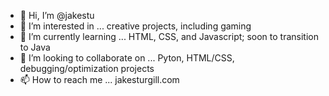 - 👋 Hi, I’m @jakestu
- 👀 I’m interested in ... creative projects, including gaming
- 🌱 I’m currently learning ... HTML, CSS, and Javascript; soon to transition to Java
- 💞️ I’m looking to collaborate on ... Pyton, HTML/CSS, debugging/optimization projects
- 📫 How to reach me ... jakesturgill.com

<!---
jakestu/jakestu is a ✨ special ✨ repository because its `README.md` (this file) appears on your GitHub profile.
You can click the Preview link to take a look at your changes.
--->
